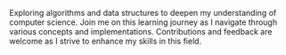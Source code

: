 Exploring algorithms and data structures to deepen my understanding of computer science. Join me on this learning journey as I navigate through various concepts and implementations. Contributions and feedback are welcome as I strive to enhance my skills in this field.
